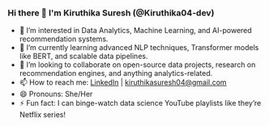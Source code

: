### Hi there 👋 I'm Kiruthika Suresh (@Kiruthika04-dev)

- 👀 I’m interested in Data Analytics, Machine Learning, and AI-powered recommendation systems.
- 🌱 I’m currently learning advanced NLP techniques, Transformer models like BERT, and scalable data pipelines.
- 💞️ I’m looking to collaborate on open-source data projects, research on recommendation engines, and anything analytics-related.
- 📫 How to reach me: [LinkedIn](https://www.linkedin.com/in/kiruthika-suresh/) | kiruthikasuresh04@gmail.com
- 😄 Pronouns: She/Her
- ⚡ Fun fact: I can binge-watch data science YouTube playlists like they’re Netflix series!

<!---
Kiruthika04-dev/Kiruthika04-dev is a ✨ special ✨ repository because its `README.md` (this file) appears on your GitHub profile.
You can click the Preview link to take a look at your changes.
--->
